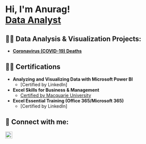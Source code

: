 <h1>Hi, I'm Anurag! <br/><a href="https://www.linkedin.com/in/anuragkamboj/">Data Analyst</a>

<h2>👨‍💻 Data Analysis & Visualization Projects:</h2>

- <b>[Coronavirus (COVID-19) Deaths](https://github.com/KAnurag27/COVID-PortfolioProject.git)</b>
   
<h2>👨‍💻 Certifications</h2>

- <b>Analyzing and Visualizing Data with Microsoft Power BI</b>
  - [Certified by LinkedIn]
- <b>Excel Skills for Business & Management</b>
  - [Certified by Macquarie University](https://drive.google.com/file/d/1u7FH7tCfFKiEHxN_KJM_JbyPj1Gnsgc7/view?usp=sharing)
- <b>Excel Essential Training (Office 365/Microsoft 365)</b>
  - [Certified by LinkedIn]
  
<h2> 🤳 Connect with me:</h2>

[<img align="left" alt="Anurag Kamboj | LinkedIn" width="22px" src="https://cdn.jsdelivr.net/npm/simple-icons@v3/icons/linkedin.svg" />][linkedin]

[linkedin]: https://linkedin.com/in/anuragkamboj/

<!--
**KAnurag27/KAnurag27** is a ✨ _special_ ✨ repository because its `README.md` (this file) appears on your GitHub profile.

Here are some ideas to get you started:

- 🔭 I’m currently working on ...
- 🌱 I’m currently learning ...
- 👯 I’m looking to collaborate on ...
- 🤔 I’m looking for help with ...
- 💬 Ask me about ...
- 📫 How to reach me: ...
- 😄 Pronouns: ...
- ⚡ Fun fact: ...
-->
